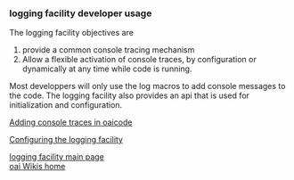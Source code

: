 ### logging facility developer usage
The logging facility objectives are 
1. provide a common console tracing mechanism 
1. Allow a flexible activation of console traces, by configuration or dynamically at any time while code is running.

Most developpers will only use the log macros to add console messages to the code. The logging facility also provides an api that is used for initialization and configuration. 

[Adding console traces in oaicode](addconsoletrace.md) 

[Configuring the logging facility](configurelog.md) 


[logging facility  main page](log.md)  
[oai Wikis home](https://gitlab.eurecom.fr/oai/openairinterface5g/wikis/home)
